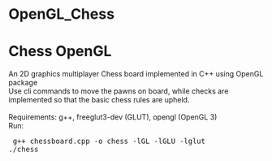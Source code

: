 # OpenGL_Chess
<h1>Chess OpenGL</h1>
An 2D graphics multiplayer Chess board implemented in C++ using OpenGL package</br>
Use cli commands to move the pawns on board, while checks are implemented so that the basic chess rules are upheld.</br>
</br>
Requirements: g++, freeglut3-dev (GLUT), opengl (OpenGL 3)</br>
Run:
<pre> g++ chessboard.cpp -o chess -lGL -lGLU -lglut
./chess</pre

